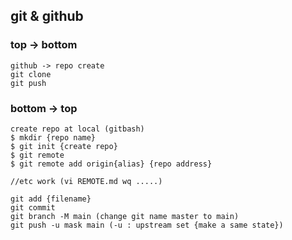 ## git & github

### top -> bottom
```
github -> repo create
git clone
git push
```

### bottom -> top
```
create repo at local (gitbash)
$ mkdir {repo name}
$ git init {create repo}
$ git remote
$ git remote add origin{alias} {repo address}

//etc work (vi REMOTE.md wq .....)

git add {filename}
git commit
git branch -M main (change git name master to main)
git push -u mask main (-u : upstream set {make a same state})
```
